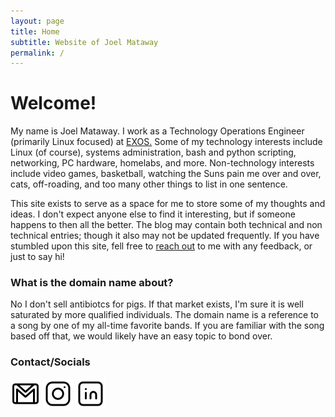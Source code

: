 ```yaml
---
layout: page
title: Home
subtitle: Website of Joel Mataway
permalink: /
---
```


# Welcome!
My name is Joel Mataway. I work as a Technology Operations Engineer (primarily Linux focused) at [EXOS.](https://www.teamexos.com "EXOS Homepage") Some of my technology interests include Linux (of course), systems administration, bash and python scripting, networking, PC hardware, homelabs, and more. Non-technology interests include video games, basketball, watching the Suns pain me over and over, cats, off-roading, and too many other things to list in one sentence.

This site exists to serve as a space for me to store some of my thoughts and ideas. I don't expect anyone else to find it interesting, but if someone happens to then all the better. The blog may contain both technical and non technical entries; though it also may not be updated frequently. If you have stumbled upon this site, fell free to [reach out](mailto:jmataway@yahoo.com) to me with any feedback, or just to say hi!
  
### What is the domain name about?
No I don't sell antibiotcs for pigs. If that market exists, I'm sure it is well saturated by more qualified individuals. The domain name is a reference to a song by one of my all-time favorite bands. If you are familiar with the song based off that, we would likely have an easy topic to bond over.

### Contact/Socials
[![Email](/socials_email.png)](mailto:jmataway@yahoo.com) [![Instagram](/socials_instagram.png)](https://instagram.com/jawlrule) [![LinkedIn](/socials_linkedin.png)](https://linkedin.com/in/joel-mataway/)
